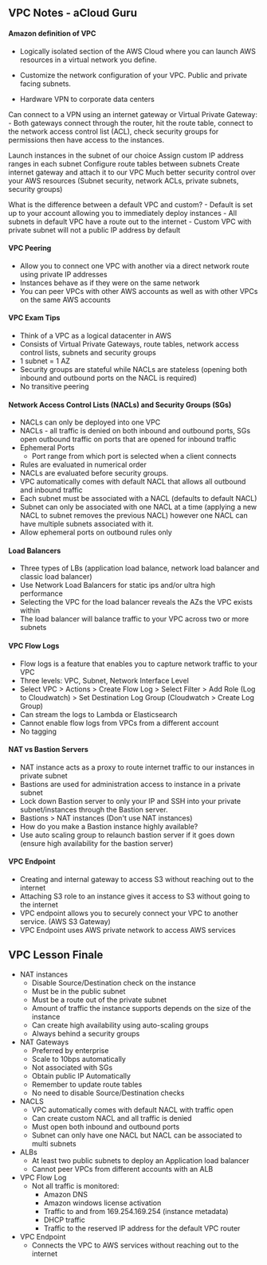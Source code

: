 ## VPC Notes - aCloud Guru

#### Amazon definition of VPC

  - Logically isolated section of the AWS Cloud where you can launch AWS resources in a virtual network you define.

  - Customize the network configuration of your VPC. Public and private facing subnets.

  - Hardware VPN to corporate data centers

  Can connect to a VPN using an internet gateway or Virtual Private Gateway:
    - Both gateways connect through the router, hit the route table, connect to the network access control list (ACL), check security groups for permissions then have access to the instances.

  Launch instances in the subnet of our choice
  Assign custom IP address ranges in each subnet
  Configure route tables between subnets
  Create internet gateway and attach it to our VPC
  Much better security control over your AWS resources (Subnet security, network ACLs, private subnets, security groups)

  What is the difference between a default VPC and custom?
    - Default is set up to your account allowing you to immediately deploy instances
    - All subnets in default VPC have a route out to the internet
    - Custom VPC with private subnet will not a public IP address by default

#### VPC Peering
   - Allow you to connect one VPC with another via a direct network route using private IP addresses
   - Instances behave as if they were on the same network
   - You can peer VPCs with other AWS accounts as well as with other VPCs on the same AWS accounts

#### VPC Exam Tips
  - Think of a VPC as a logical datacenter in AWS
  - Consists of Virtual Private Gateways, route tables, network access control lists, subnets and security groups
  - 1 subnet = 1 AZ
  - Security groups are stateful while NACLs are stateless (opening both inbound and outbound ports on the NACL is required)
  - No transitive peering

#### Network Access Control Lists (NACLs) and Security Groups (SGs)
  - NACLs can only be deployed into one VPC
  - NACLs - all traffic is denied on both inbound and outbound ports, SGs open outbound traffic on ports that are opened for inbound traffic
  - Ephemeral Ports
    - Port range from which port is selected when a client connects
  - Rules are evaluated in numerical order
  - NACLs are evaluated before security groups.
  - VPC automatically comes with default NACL that allows all outbound and inbound traffic
  - Each subnet must be associated with a NACL (defaults to default NACL)
  - Subnet can only be associated with one NACL at a time (applying a new NACL to subnet removes the previous NACL) however one NACL can have multiple subnets associated with it.
  - Allow ephemeral ports on outbound rules only

#### Load Balancers
  - Three types of LBs (application load balance, network load balancer and classic load balancer)
  - Use Network Load Balancers for static ips and/or ultra high performance
  - Selecting the VPC for the load balancer reveals the AZs the VPC exists within
  - The load balancer will balance traffic to your VPC across two or more subnets

#### VPC Flow Logs
  - Flow logs is a feature that enables you to capture network traffic to your VPC
  - Three levels: VPC, Subnet, Network Interface Level
  - Select VPC > Actions > Create Flow Log > Select Filter > Add Role (Log to Cloudwatch) > Set Destination Log Group (Cloudwatch > Create Log Group)
  - Can stream the logs to Lambda or Elasticsearch
  - Cannot enable flow logs from VPCs from a different account
  - No tagging

#### NAT vs Bastion Servers
  - NAT instance acts as a proxy to route internet traffic to our instances in private subnet
  - Bastions are used for administration access to instance in a private subnet
  - Lock down Bastion server to only your IP and SSH into your private subnet/instances through the Bastion server.
  - Bastions > NAT instances (Don't use NAT instances)
  - How do you make a Bastion instance highly available?
  - Use auto scaling group to relaunch bastion server if it goes down (ensure high availability for the bastion server)

#### VPC Endpoint
  - Creating and internal gateway to access S3 without reaching out to the internet
  - Attaching S3 role to an instance gives it access to S3 without going to the internet
  - VPC endpoint allows you to securely connect your VPC to another service. (AWS S3 Gateway)
  - VPC Endpoint uses AWS private network to access AWS services

## VPC Lesson Finale
  - NAT instances
    - Disable Source/Destination check on the instance
    - Must be in the public subnet
    - Must be a route out of the private subnet
    - Amount of traffic the instance supports depends on the size of the instance
    - Can create high availability using auto-scaling groups
    - Always behind a security groups
  - NAT Gateways
    - Preferred by enterprise
    - Scale to 10bps automatically
    - Not associated with SGs
    - Obtain public IP Automatically
    - Remember to update route tables
    - No need to disable Source/Destination checks
  - NACLS
    - VPC automatically comes with default NACL with traffic open
    - Can create custom NACL and all traffic is denied
    - Must open both inbound and outbound ports
    - Subnet can only have one NACL but NACL can be associated to multi subnets
  - ALBs
    - At least two public subnets to deploy an Application load balancer
    - Cannot peer VPCs from different accounts with an ALB
  - VPC Flow Log
    - Not all traffic is monitored:
       - Amazon DNS
       - Amazon windows license activation
       - Traffic to and from 169.254.169.254 (instance metadata)
       - DHCP traffic
       - Traffic to the reserved IP address for the default VPC router
  - VPC Endpoint
    - Connects the VPC to AWS services without reaching out to the internet
